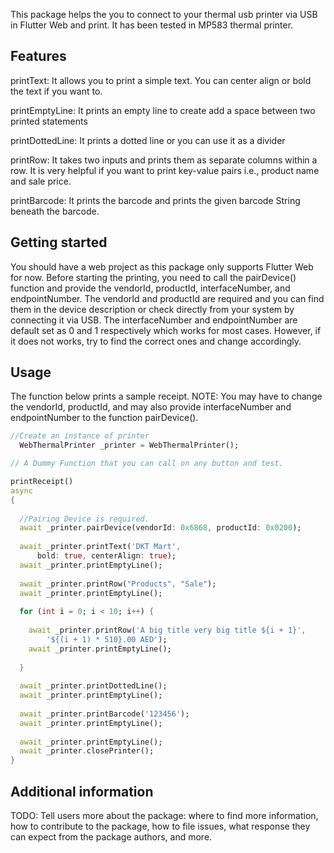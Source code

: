 <!--
This README describes the package. If you publish this package to pub.dev,
this README's contents appear on the landing page for your package.

For information about how to write a good package README, see the guide for
[writing package pages](https://dart.dev/guides/libraries/writing-package-pages).

For general information about developing packages, see the Dart guide for
[creating packages](https://dart.dev/guides/libraries/create-library-packages)
and the Flutter guide for
[developing packages and plugins](https://flutter.dev/developing-packages).
-->

This package helps the you to connect to your thermal usb printer via USB in Flutter Web and print. It has been tested in MP583 thermal printer.


## Features

printText: It allows you to print a simple text. You can center align or bold the text if you want to.

printEmptyLine: It prints an empty line to create add a space between two printed statements

printDottedLine: It prints a dotted line or you can use it as a divider

printRow: It takes two inputs and prints them as separate columns within a row. It is very helpful if you want to print key-value pairs i.e., product name and sale price.

printBarcode: It prints the barcode and prints the given barcode String beneath the barcode. 


## Getting started

You should have a web project as this package only supports Flutter Web for now. Before starting the printing, you need to call the pairDevice() function and provide
the vendorId, productId, interfaceNumber, and endpointNumber. The vendorId and productId are required and you can find them in the device description or check directly
from your system by connecting it via USB. The interfaceNumber and endpointNumber are default set as 0 and 1 respectively which works for most cases. However, if it does not
works, try to find the correct ones and change accordingly.


## Usage

The function below prints a sample receipt. NOTE: You may have to change the vendorId, productId, and may also provide interfaceNumber and endpointNumber to the function pairDevice().
```dart
//Create an instance of printer
  WebThermalPrinter _printer = WebThermalPrinter();

// A Dummy Function that you can call on any button and test.

printReceipt()
async
{
  
  //Pairing Device is required.
  await _printer.pairDevice(vendorId: 0x6868, productId: 0x0200);
  
  await _printer.printText('DKT Mart',
      bold: true, centerAlign: true);
  await _printer.printEmptyLine();
  
  await _printer.printRow("Products", "Sale");
  await _printer.printEmptyLine();
  
  for (int i = 0; i < 10; i++) {
    
    await _printer.printRow('A big title very big title ${i + 1}',
        '${(i + 1) * 510}.00 AED');
    await _printer.printEmptyLine();
    
  }
  
  await _printer.printDottedLine();
  await _printer.printEmptyLine();
  
  await _printer.printBarcode('123456');
  await _printer.printEmptyLine();
  
  await _printer.printEmptyLine();
  await _printer.closePrinter();
}
```

## Additional information

TODO: Tell users more about the package: where to find more information, how to
contribute to the package, how to file issues, what response they can expect
from the package authors, and more.
